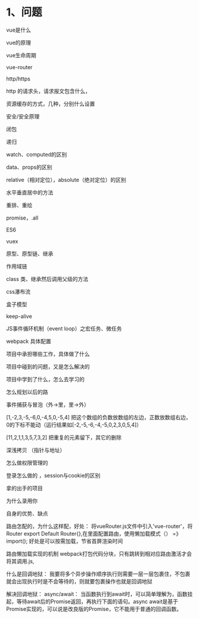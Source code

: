 # 1、问题

vue是什么

vue的原理

vue生命周期

vue-router

http/https

http 的请求头，请求报文包含什么，

资源缓存的方式，几种，分别什么设置

安全/安全原理

闭包

递归

watch、computed的区别

data、props的区别

relative（相对定位），absolute（绝对定位）的区别

水平垂直居中的方法

重排、重绘

promise，.all

ES6

vuex

原型、原型链、继承

作用域链

class 类、继承然后调用父级的方法

css瀑布流

盒子模型

keep-alive

JS事件循环机制（event loop）之宏任务、微任务

webpack 具体配置

项目中承担哪些工作，具体做了什么

项目中碰到的问题，又是怎么解决的

项目中学到了什么，怎么去学习的

怎么规划以后的路

事件捕获与冒泡（外->里，里->外）

[1,-2,3,-5,-6,0,-4,5,0,-5,4]  把这个数组的负数放数组的左边，正数放数组右边，0的下标不能动（运行结果如[-2,-5,-6,-4,-5,0,2,3,0,5,4]）

[11,2,1,1,3,5,7,3,2]  把重复的元素留下，其它的删除

深浅拷贝 （指针与地址）

怎么做权限管理的

登录怎么做的 ，session与cookie的区别

拿的出手的项目

为什么录用你

自身的优势、缺点

路由怎配的，为什么这样配，好处：
将vueRouter.js文件中引入'vue-router'，将Router export Default Router{},在里面配置路由，使用懒加载模式（） =》 import(); 好处是可以按需加载，节省首屏渲染时间

路由懒加载实现的机制
webpack打包代码分块，只有跳转到相对应路由激活才会将其调用.js,

什么是回调地狱：
我要将多个异步操作顺序执行则需要一层一层包裹住，不包裹就会出现执行时是不会等待的，则就要包裹操作也就是回调地狱

解决回调地狱：
async/await： 当函数执行到await时，可以简单理解为，函数挂起，等待await后的Promise返回，再执行下面的语句。async await是基于Promise实现的，可以说是改良版的Promise，它不能用于普通的回调函数。







